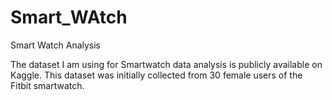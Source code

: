 # Smart_WAtch

Smart Watch Analysis

The dataset I am using for Smartwatch data analysis is publicly available on Kaggle. This dataset was initially collected from 30 female users of the Fitbit smartwatch. 
